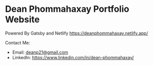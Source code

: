 # Dean Phommahaxay Portfolio Website

Powered By Gatsby and Netlify
https://deanphommahaxay.netlify.app/

Contact Me:

- Email: deanp21@gmail.com
- LinkedIn: <https://www.linkedin.com/in/dean-phommahaxay/>
